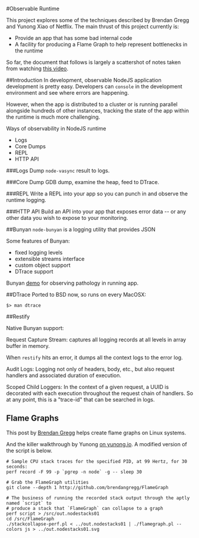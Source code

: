 #Observable Runtime

This project explores some of the techniques described by Brendan Gregg and Yunong Xiao of Netflix. The main thrust of this project currently is:

* Provide an app that has some bad internal code
* A facility for producing a Flame Graph to help represent bottlenecks in the runtime

So far, the document that follows is largely a scattershot of notes taken from watching [this video](http://techblog.netflix.com/2015/12/debugging-nodejs-in-production.html).

##Introduction
In development, observable NodeJS application development is pretty easy. Developers can `console` in the development environment and see where errors are happening.

However, when the app is distributed to a cluster or is running parallel alongside hundreds of other instances, tracking the state of the app within the runtime is much more challenging.

Ways of observability in NodeJS runtime

* Logs
* Core Dumps
* REPL
* HTTP API

###Logs
Dump `node-vasync` result to logs.

###Core Dump
GDB dump, examine the heap, feed to DTrace.

###REPL
Write a REPL into your app so you can punch in and observe the runtime logging.

###HTTP API
Build an API into your app that exposes error data -- or any other data you wish to expose to your monitoring.

##Bunyan
`node-bunyan` is a logging utility that provides JSON

Some features of Bunyan:

* fixed logging levels
* extensible streams interface
* custom object support
* DTrace support

Bunyan [demo](https://youtu.be/kKj00HzElbk?t=1028) for observing pathology in running app.

##DTrace
Ported to BSD now, so runs on every MacOSX:

````
$> man dtrace
````

##Restify

Native Bunyan support:

Request Capture Stream: captures all logging records at all levels in array buffer in memory.

When `restify` hits an error, it dumps all the context logs to the error log.

Audit Logs: Logging not only of headers, body, etc., but also request handlers and associated duration of execution.

Scoped Child Loggers: In the context of a given request, a UUID is decorated with each execution throughout the request chain of handlers. So at any point, this is a "trace-id" that can be searched in logs.

## Flame Graphs

This post by [Brendan Gregg](http://www.brendangregg.com/blog/2014-09-17/node-flame-graphs-on-linux.html) helps create flame graphs on Linux systems.

And the killer walkthrough by Yunong [on yunong.io](http://yunong.io/2015/11/23/generating-node-js-flame-graphs). A modified version of the script is below.

````
# Sample CPU stack traces for the specified PID, at 99 Hertz, for 30 seconds:
perf record -F 99 -p `pgrep -n node` -g -- sleep 30

# Grab the FlameGraph utilities
git clone --depth 1 http://github.com/brendangregg/FlameGraph

# The business of running the recorded stack output through the aptly named `script` to
# produce a stack that `FlameGraph` can collapse to a graph
perf script > /src/out.nodestacks01
cd /src/FlameGraph
./stackcollapse-perf.pl < ../out.nodestacks01 | ./flamegraph.pl --colors js > ../out.nodestacks01.svg
````
